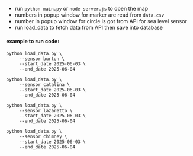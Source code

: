 - run `python main.py` or `node server.js` to open the map
- numbers in popup window for marker are read from `data.csv`
- number in popup window for circle is got from API for sea level sensor
- run load_data to fetch data from API then save into database
  
#### example to run code:
    python load_data.py \
         --sensor burton \
         --start_date 2025-06-03 \
         --end_date 2025-06-04

    python load_data.py \
         --sensor catalina \
         --start_date 2025-06-03 \
         --end_date 2025-06-04

    python load_data.py \
         --sensor lazaretto \
         --start_date 2025-06-03 \
         --end_date 2025-06-04

    python load_data.py \
         --sensor chimney \
         --start_date 2025-06-03 \
         --end_date 2025-06-04
